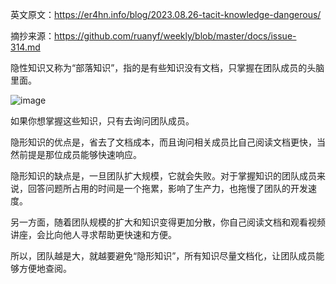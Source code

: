 英文原文：https://er4hn.info/blog/2023.08.26-tacit-knowledge-dangerous/

摘抄来源：https://github.com/ruanyf/weekly/blob/master/docs/issue-314.md

隐性知识又称为“部落知识”，指的是有些知识没有文档，只掌握在团队成员的头脑里面。

![image](https://github.com/user-attachments/assets/bde44868-8ef7-4b32-827e-d2005da55748)

如果你想掌握这些知识，只有去询问团队成员。

隐形知识的优点是，省去了文档成本，而且询问相关成员比自己阅读文档更快，当然前提是那位成员能够快速响应。

隐形知识的缺点是，一旦团队扩大规模，它就会失败。对于掌握知识的团队成员来说，回答问题所占用的时间是一个拖累，影响了生产力，也拖慢了团队的开发速度。

另一方面，随着团队规模的扩大和知识变得更加分散，你自己阅读文档和观看视频讲座，会比向他人寻求帮助更快速和方便。

所以，团队越是大，就越要避免“隐形知识”，所有知识尽量文档化，让团队成员能够方便地查阅。